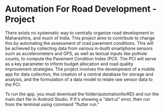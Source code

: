 # Automation For Road Development - Project

There exists no systematic way to centrally organize road development in Maharashtra, and much of India. This project aims to contribute to change this by automating the assessment of road pavement conditions. This will be achieved by collecting data from various in-buillt smartphone sensors such as accelerometers and GPS, as well as textual inputs like pothole counts, to compute the Pavement Condition Index (PCI). The PCI will serve as a key parameter to inform budget allocation and road quality improvement strategies. The project involves the development of a mobile app for data collection, the creation of a central database for storage and analysis, and the formulation of a data model to relate raw sensor data to the PCI.

To run the app, you must download the folder(automationforRD) and run the main.dart file in Android Studio. If It's showing a "dart:ui" error, then run from the terminal using command "flutter run."

